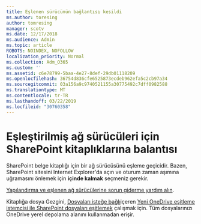 ```yaml
---
title: Eşlenen sürücünün bağlantısı kesildi
ms.author: toresing
author: tomresing
manager: scotv
ms.date: 12/17/2018
ms.audience: Admin
ms.topic: article
ROBOTS: NOINDEX, NOFOLLOW
localization_priority: Normal
ms.collection: Adm_O365
ms.custom: ''
ms.assetid: c6e78799-5baa-4e27-8def-29db01118209
ms.openlocfilehash: 36754d836cfe6525873ecdeb962efa5c2cb97a34
ms.sourcegitcommit: 03a156a9c9740521155a30775492c7dff0982588
ms.translationtype: MT
ms.contentlocale: tr-TR
ms.lasthandoff: 03/22/2019
ms.locfileid: "30760358"
---
```

# <a name="sharepoint-libraries-mapped-to-network-drives-become-disconnected"></a>Eşleştirilmiş ağ sürücüleri için SharePoint kitaplıklarına balantısı

SharePoint belge kitaplığı için bir ağ sürücüsünü eşleme geçicidir. Bazen, SharePoint sitesini Internet Explorer'da açın ve oturum zaman aşımına uğramasını önlemek için **içinde kalmak** seçmeniz gerekir. 
  
[Yapılandırma ve eşlenen ağ sürücülerine sorun giderme yardım alın](https://support.office.com/article/ef399c67-4578-4c3a-adbe-0b489084eabe.aspx).
  
Kitaplığa dosya Gezgini, [Dosyaları isteğe bağlı](https://support.office.com/article/0e6860d3-d9f3-4971-b321-7092438fb38e.aspx)içeren [Yeni OneDrive eşitleme istemcisi ile SharePoint dosyaları eşitlemek](https://support.office.com/article/6de9ede8-5b6e-4503-80b2-6190f3354a88.aspx) çalışmak için. Tüm dosyalarınızı OneDrive yerel depolama alanını kullanmadan erişir.
  

